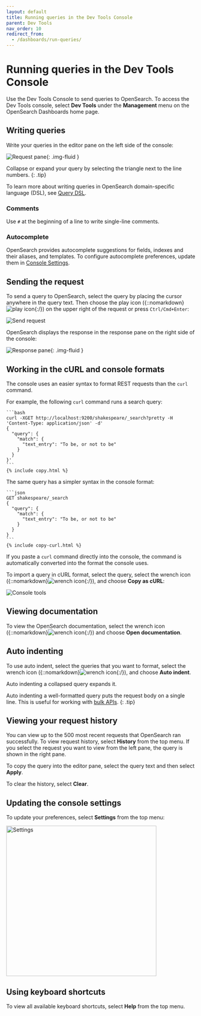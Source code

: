 ```yaml
---
layout: default
title: Running queries in the Dev Tools Console
parent: Dev Tools
nav_order: 10
redirect_from:
  - /dashboards/run-queries/
---
```


# Running queries in the Dev Tools Console

Use the Dev Tools Console to send queries to OpenSearch. To access the Dev Tools console, select **Dev Tools** under the **Management** menu on the OpenSearch Dashboards home page. 

## Writing queries 

Write your queries in the editor pane on the left side of the console:

<img src="{{site.url}}{{site.baseurl}}/images/dev-tools/dev-tools-request.png" alt="Request pane">{: .img-fluid }

Collapse or expand your query by selecting the triangle next to the line numbers.
{: .tip}

To learn more about writing queries in OpenSearch domain-specific language (DSL), see [Query DSL]({{site.url}}{{site.baseurl}}/opensearch/query-dsl).

### Comments

Use `#` at the beginning of a line to write single-line comments.

### Autocomplete

OpenSearch provides autocomplete suggestions for fields, indexes and their aliases, and templates. To configure autocomplete preferences, update them in [Console Settings](#updating-the-console-settings).

## Sending the request 

To send a query to OpenSearch, select the query by placing the cursor anywhere in the query text. Then choose the play icon ({::nomarkdown}<img src="{{site.url}}{{site.baseurl}}/images/dev-tools/play-icon.png" class="inline-icon" alt="play icon"/>{:/}) on the upper right of the request or press `Ctrl/Cmd+Enter`:

<img src="{{site.url}}{{site.baseurl}}/images/dev-tools/dev-tools-send.png" alt="Send request">

OpenSearch displays the response in the response pane on the right side of the console:

<img src="{{site.url}}{{site.baseurl}}/images/dev-tools/dev-tools-response.png" alt="Response pane">{: .img-fluid }

## Working in the cURL and console formats

The console uses an easier syntax to format REST requests than the `curl` command. 

For example, the following `curl` command runs a search query:

````
```bash
curl -XGET http://localhost:9200/shakespeare/_search?pretty -H 'Content-Type: application/json' -d'
{
  "query": {
    "match": {
      "text_entry": "To be, or not to be"
    }
  }
}'
```
{% include copy.html %}
````

The same query has a simpler syntax in the console format:

````
```json
GET shakespeare/_search
{
  "query": {
    "match": {
      "text_entry": "To be, or not to be"
    }
  }
}
```
{% include copy-curl.html %}
````

If you paste a `curl` command directly into the console, the command is automatically converted into the format the console uses. 

To import a query in cURL format, select the query, select the wrench icon ({::nomarkdown}<img src="{{site.url}}{{site.baseurl}}/images/dev-tools/wrench-icon.png" class="inline-icon" alt="wrench icon"/>{:/}), and choose **Copy as cURL**:

<img src="{{site.url}}{{site.baseurl}}/images/dev-tools/dev-tools-tools.png" alt="Console tools">

## Viewing documentation

To view the OpenSearch documentation, select the wrench icon ({::nomarkdown}<img src="{{site.url}}{{site.baseurl}}/images/dev-tools/wrench-icon.png" class="inline-icon" alt="wrench icon"/>{:/}) and choose **Open documentation**.

## Auto indenting

To use auto indent, select the queries that you want to format, select the wrench icon ({::nomarkdown}<img src="{{site.url}}{{site.baseurl}}/images/dev-tools/wrench-icon.png" class="inline-icon" alt="wrench icon"/>{:/}), and choose **Auto indent**.

Auto indenting a collapsed query expands it.

Auto indenting a well-formatted query puts the request body on a single line. This is useful for working with [bulk APIs]({{site.url}}{{site.baseurl}}/api-reference/document-apis/bulk/).
{: .tip}

## Viewing your request history

You can view up to the 500 most recent requests that OpenSearch ran successfully. To view request history, select **History** from the top menu. If you select the request you want to view from the left pane, the query is shown in the right pane. 

To copy the query into the editor pane, select the query text and then select **Apply**. 

To clear the history, select **Clear**.

## Updating the console settings

To update your preferences, select **Settings** from the top menu:

<img src="{{site.url}}{{site.baseurl}}/images/dev-tools/dev-tools-settings.png" width=400 alt="Settings">

## Using keyboard shortcuts

To view all available keyboard shortcuts, select **Help** from the top menu.
